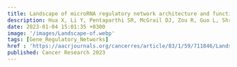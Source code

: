 ```yaml
---
title: Landscape of microRNA regulatory network architecture and functional rerouting in cancer
description: Hua X, Li Y, Pentaparthi SR, McGrail DJ, Zou R, Guo L, Shrawat A, Cirillo KM, Li Q, Bhat A, Xu M, Qi D, Singh A, McGrath F, Andrews S, Aung KL, Das J*, Zhou Y, Lodi A, Mills GB, Eckhardt SG, Mendillo ML, Tiziani S, Wu E, Huang JH, Sahni N, Yi SS
date: 2023-01-04 15:01:35 +0300
image: '/images/Landscape-of.webp'
tags: [Gene_Regulatory_Networks]
href : 'https://aacrjournals.org/cancerres/article/83/1/59/711846/Landscape-of-MicroRNA-Regulatory-Network'
published: Cancer Research 2023
---
```

